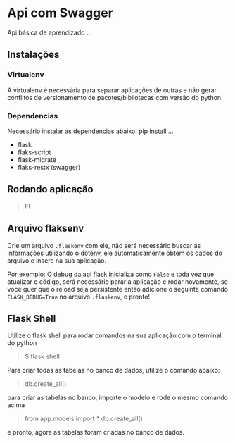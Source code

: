 # Api com Swagger
Api básica de aprendizado ... 

## Instalações

### Virtualenv
A virtualenv é necessária para separar aplicações de outras e não gerar conflitos de versionamento de pacotes/bibliotecas com versão do python.

### Dependencias
Necessário instalar as dependencias abaixo:
pip install ...
 - flask
 - flaks-script
 - flask-migrate
 - flaks-restx (swagger)

## Rodando aplicação
> Fl

## Arquivo flaksenv
Crie um arquivo `.flaskenv` com ele, não será necessário buscar as informações utilizando o dotenv, ele automaticamente obtem os dados do arquivo e insere na sua aplicação.

Por exemplo: O debug da api flask inicializa como `False` e toda vez que atualizar o código, será necessário parar a aplicação e rodar novamente, se você quer que o reload seja persistente então adicione o seguinte comando `FLASK_DEBUG=True` no arquivo `.flaskenv`, e pronto!

## Flask Shell
Utilize o flask shell para rodar comandos na sua aplicação com o terminal do python

> $ flask shell

Para criar todas as tabelas no banco de dados, utilize o comando abaixo:
> db.create_all()

para criar as tabelas no banco, importe o modelo e rode o mesmo comando acima

> from app.models import *
> db.create_all()

e pronto, agora as tabelas foram criadas no banco de dados.